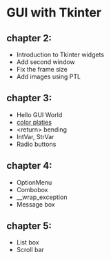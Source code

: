 # GUI with Tkinter

## chapter 2:
+ Introduction to Tkinter widgets
+ Add second window
+ Fix the frame size
+ Add images using PTL

## chapter 3:
+ Hello GUI World
+ [color platies](https://coolors.co/)
+ \<return> bending
+ IntVar, StrVar
+ Radio buttons

## chapter 4:
+ OptionMenu 
+ Combobox
+ __wrap_exception 
+ Message box
## chapter 5:
+ List box
+ Scroll bar
